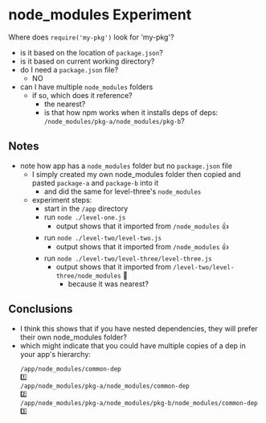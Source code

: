 # node_modules Experiment

Where does `require('my-pkg')` look for 'my-pkg'?
- is it based on the location of `package.json`?
- is it based on current working directory?
- do I need a `package.json` file?
  - NO
- can I have multiple `node_modules` folders
  - if so, which does it reference?
    - the nearest?
    - is that how npm works when it installs deps of deps: `/node_modules/pkg-a/node_modules/pkg-b`?


## Notes

- note how app has a `node_modules` folder but no `package.json` file
  - I simply created my own node_modules folder then copied and pasted `package-a` and `package-b` into it
    - and did the same for level-three's `node_modules`
  - experiment steps:
    - start in the `/app` directory
    - run `node ./level-one.js`
      - output shows that it imported from `/node_modules` 👍
    - run `node ./level-two/level-two.js`
      - output shows that it imported from `/node_modules` 👍
    - run `node ./level-two/level-three/level-three.js`
      - output shows that it imported from `/level-two/level-three/node_modules` 🫢
        - because it was nearest?

## Conclusions

- I think this shows that if you have nested dependencies, they will prefer their own node_modules folder?
- which might indicate that you could have multiple copies of a dep in your app's hierarchy:
  ```
  /app/node_modules/common-dep                                        1️⃣
  /app/node_modules/pkg-a/node_modules/common-dep                     2️⃣
  /app/node_modules/pkg-a/node_modules/pkg-b/node_modules/common-dep  3️⃣
  ```
